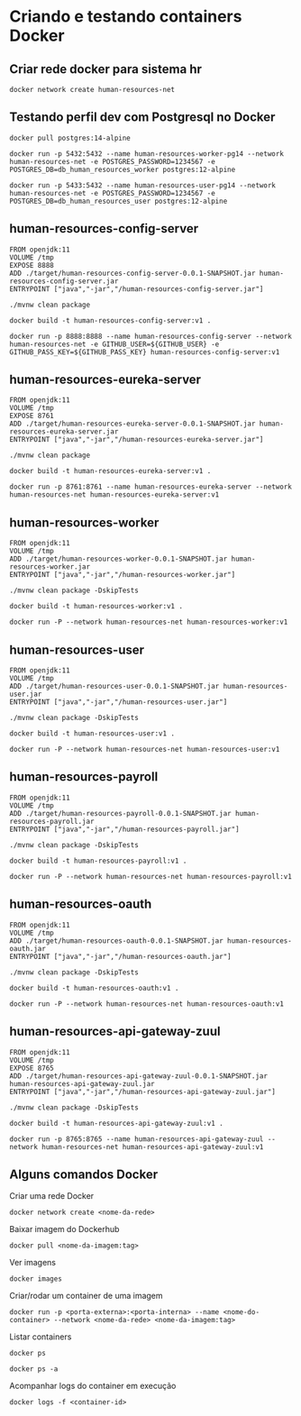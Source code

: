 # Criando e testando containers Docker

## Criar rede docker para sistema hr
```
docker network create human-resources-net
```

## Testando perfil dev com Postgresql no Docker
```
docker pull postgres:14-alpine

docker run -p 5432:5432 --name human-resources-worker-pg14 --network human-resources-net -e POSTGRES_PASSWORD=1234567 -e POSTGRES_DB=db_human_resources_worker postgres:12-alpine

docker run -p 5433:5432 --name human-resources-user-pg14 --network human-resources-net -e POSTGRES_PASSWORD=1234567 -e POSTGRES_DB=db_human_resources_user postgres:12-alpine
```

## human-resources-config-server
```
FROM openjdk:11
VOLUME /tmp
EXPOSE 8888
ADD ./target/human-resources-config-server-0.0.1-SNAPSHOT.jar human-resources-config-server.jar
ENTRYPOINT ["java","-jar","/human-resources-config-server.jar"]
``` 
```
./mvnw clean package

docker build -t human-resources-config-server:v1 .

docker run -p 8888:8888 --name human-resources-config-server --network human-resources-net -e GITHUB_USER=${GITHUB_USER} -e GITHUB_PASS_KEY=${GITHUB_PASS_KEY} human-resources-config-server:v1
```

## human-resources-eureka-server
```
FROM openjdk:11
VOLUME /tmp
EXPOSE 8761
ADD ./target/human-resources-eureka-server-0.0.1-SNAPSHOT.jar human-resources-eureka-server.jar
ENTRYPOINT ["java","-jar","/human-resources-eureka-server.jar"]
``` 
```
./mvnw clean package

docker build -t human-resources-eureka-server:v1 .

docker run -p 8761:8761 --name human-resources-eureka-server --network human-resources-net human-resources-eureka-server:v1
```

## human-resources-worker
```
FROM openjdk:11
VOLUME /tmp
ADD ./target/human-resources-worker-0.0.1-SNAPSHOT.jar human-resources-worker.jar
ENTRYPOINT ["java","-jar","/human-resources-worker.jar"]
``` 
```
./mvnw clean package -DskipTests

docker build -t human-resources-worker:v1 .

docker run -P --network human-resources-net human-resources-worker:v1
```

## human-resources-user
```
FROM openjdk:11
VOLUME /tmp
ADD ./target/human-resources-user-0.0.1-SNAPSHOT.jar human-resources-user.jar
ENTRYPOINT ["java","-jar","/human-resources-user.jar"]
``` 
```
./mvnw clean package -DskipTests

docker build -t human-resources-user:v1 .

docker run -P --network human-resources-net human-resources-user:v1
```

## human-resources-payroll
```
FROM openjdk:11
VOLUME /tmp
ADD ./target/human-resources-payroll-0.0.1-SNAPSHOT.jar human-resources-payroll.jar
ENTRYPOINT ["java","-jar","/human-resources-payroll.jar"]
``` 
```
./mvnw clean package -DskipTests

docker build -t human-resources-payroll:v1 .

docker run -P --network human-resources-net human-resources-payroll:v1
```

## human-resources-oauth
```
FROM openjdk:11
VOLUME /tmp
ADD ./target/human-resources-oauth-0.0.1-SNAPSHOT.jar human-resources-oauth.jar
ENTRYPOINT ["java","-jar","/human-resources-oauth.jar"]
``` 
```
./mvnw clean package -DskipTests

docker build -t human-resources-oauth:v1 .

docker run -P --network human-resources-net human-resources-oauth:v1
```

## human-resources-api-gateway-zuul
```
FROM openjdk:11
VOLUME /tmp
EXPOSE 8765
ADD ./target/human-resources-api-gateway-zuul-0.0.1-SNAPSHOT.jar human-resources-api-gateway-zuul.jar
ENTRYPOINT ["java","-jar","/human-resources-api-gateway-zuul.jar"]
``` 
```
./mvnw clean package -DskipTests

docker build -t human-resources-api-gateway-zuul:v1 .

docker run -p 8765:8765 --name human-resources-api-gateway-zuul --network human-resources-net human-resources-api-gateway-zuul:v1
```

## Alguns comandos Docker
Criar uma rede Docker
```
docker network create <nome-da-rede>
```
Baixar imagem do Dockerhub
```
docker pull <nome-da-imagem:tag>
```
Ver imagens
```
docker images
```
Criar/rodar um container de uma imagem
```
docker run -p <porta-externa>:<porta-interna> --name <nome-do-container> --network <nome-da-rede> <nome-da-imagem:tag> 
```
Listar containers
```
docker ps

docker ps -a
```
Acompanhar logs do container em execução
```
docker logs -f <container-id>
```